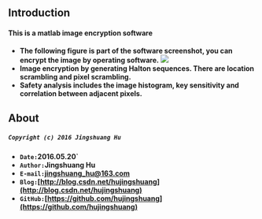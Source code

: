 ## Introduction

#### This is a matlab image encryption software

* **The following figure is part of the software screenshot, you can encrypt the image by operating software.**
![](https://raw.githubusercontent.com/hujingshuang/imageEncryption/master/software%20interface.jpg)
* **Image encryption by generating Halton sequences. There are location scrambling and pixel scrambling.**
* **Safety analysis includes the image histogram, key sensitivity and correlation between adjacent pixels.**

## About

##### **`Copyright (c) 2016 Jingshuang Hu`**
* **`Date:`2016.05.20`**
* **`Author:`Jingshuang Hu**
* **`E-mail:`jingshuang_hu@163.com**
* **`Blog:`[http://blog.csdn.net/hujingshuang](http://blog.csdn.net/hujingshuang)**
* **`GitHub:`[https://github.com/hujingshuang](https://github.com/hujingshuang)**
